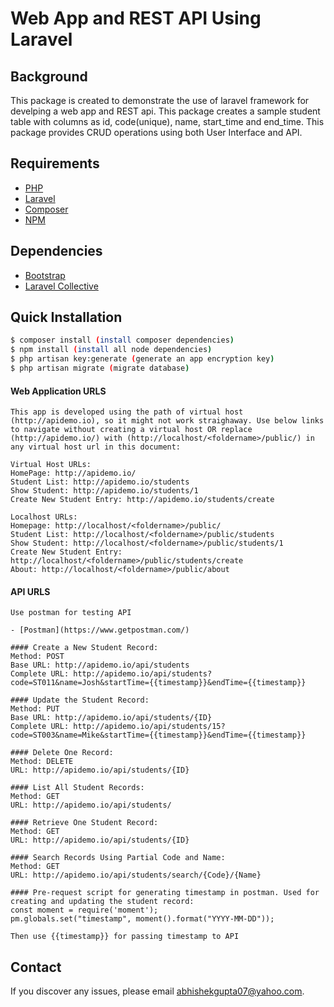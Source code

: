 # Web App and REST API Using Laravel


## Background
This package is created to demonstrate the use of laravel framework for develping a web app and REST api. This package creates a sample student table with columns as id, code(unique), name, start_time and end_time. This package provides CRUD operations using both User Interface and API.

## Requirements
- [PHP](http://php.net/)
- [Laravel](https://laravel.com/)
- [Composer](https://getcomposer.org/)
- [NPM](https://docs.npmjs.com/cli/install)

## Dependencies
- [Bootstrap](https://getbootstrap.com/)
- [Laravel Collective](https://laravelcollective.com/)

## Quick Installation
```bash
$ composer install (install composer dependencies)
$ npm install (install all node dependencies)
$ php artisan key:generate (generate an app encryption key)
$ php artisan migrate (migrate database)
```

#### Web Application URLS
```
This app is developed using the path of virtual host (http://apidemo.io), so it might not work straighaway. Use below links to navigate without creating a virtual host OR replace (http://apidemo.io/) with (http://localhost/<foldername>/public/) in any virtual host url in this document:

Virtual Host URLs:
HomePage: http://apidemo.io/
Student List: http://apidemo.io/students
Show Student: http://apidemo.io/students/1
Create New Student Entry: http://apidemo.io/students/create

Localhost URLs:
Homepage: http://localhost/<foldername>/public/
Student List: http://localhost/<foldername>/public/students
Show Student: http://localhost/<foldername>/public/students/1
Create New Student Entry: http://localhost/<foldername>/public/students/create
About: http://localhost/<foldername>/public/about
```

#### API URLS
```
Use postman for testing API

- [Postman](https://www.getpostman.com/)

#### Create a New Student Record:
Method: POST
Base URL: http://apidemo.io/api/students
Complete URL: http://apidemo.io/api/students?code=ST011&name=Josh&startTime={{timestamp}}&endTime={{timestamp}}

#### Update the Student Record:
Method: PUT
Base URL: http://apidemo.io/api/students/{ID}
Complete URL: http://apidemo.io/api/students/15?code=ST003&name=Mike&startTime={{timestamp}}&endTime={{timestamp}}

#### Delete One Record:
Method: DELETE
URL: http://apidemo.io/api/students/{ID}

#### List All Student Records:
Method: GET
URL: http://apidemo.io/api/students/

#### Retrieve One Student Record:
Method: GET
URL: http://apidemo.io/api/students/{ID}

#### Search Records Using Partial Code and Name:
Method: GET
URL: http://apidemo.io/api/students/search/{Code}/{Name}

#### Pre-request script for generating timestamp in postman. Used for creating and updating the student record:
const moment = require('moment');
pm.globals.set("timestamp", moment().format("YYYY-MM-DD"));

Then use {{timestamp}} for passing timestamp to API

```

## Contact

If you discover any issues, please email [abhishekgupta07@yahoo.com](mailto:abhishekgupta07@yahoo.com).


